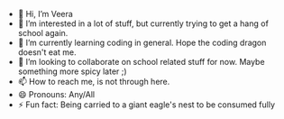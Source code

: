 - 👋 Hi, I’m Veera
- 👀 I’m interested in a lot of stuff, but currently trying to get a hang of school again.
- 🌱 I’m currently learning coding in general. Hope the coding dragon doesn't eat me.
- 💞️ I’m looking to collaborate on school related stuff for now. Maybe something more spicy later ;)
- 📫 How to reach me, is not through here.
- 😄 Pronouns: Any/All
- ⚡ Fun fact: Being carried to a giant eagle's nest to be consumed fully

<!---
Vr-K/Vr-K is a ✨ special ✨ repository because its `README.md` (this file) appears on your GitHub profile.
You can click the Preview link to take a look at your changes.
--->
